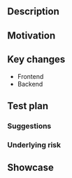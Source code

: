 ## Description

<!-- Describe the new feature or modification to an existing feature clearly and consciously. -->

## Motivation

<!-- Explain the reason for adding or modifying this feature. -->

## Key changes

<!-- Provide a technically detailed description of the key changes made. -->

- Frontend
- Backend

## Test plan

### Suggestions

<!-- Provide any suggestions or recommendations for improvements in the testing plan. -->

### Underlying risk

<!-- Identify any potential risks or issues that may arise from the new feature or modification. -->

## Showcase

<!-- Including any screenshots of the new feature or modification. -->
